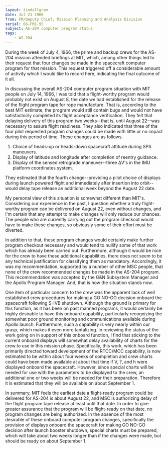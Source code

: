```yaml
---
layout: tindallgram
date: Jul 21 1966 
from: FM/Deputy Chief, Mission Planning and Analysis Division
serial: 66-FM1-95
subject: AS-204 computer program status
tags:
    - AS-204
---
```

During the week of July 4, 1966, the prime and backup crews for the AS-204 
mission attended briefings at MIT, which, among other things led to
their request that four changes be made in the spacecraft computer program
for that mission. This request triggered off a considerable amount 
of activity which I would like to record here, indicating the final outcome
of it all.

In discussing the overall AS-204 computer program situation with MIT
people on July 14, 1966, I was told that a flight-worthy program would
probably not exist on August 8, the date we had established for the release
of the flight program tape for rope manufacture. That is, according to
the best MIT estimate, the program would still contain bugs and would not
have satisfactorily completed its flight acceptance verification. They
felt that delaying delivery of this program two weeks--that is, until 
August 22--was necessary to assure flight readiness. They also indicated
that three of the four pilot requested program changes could be made with
little or no impact during this period of time. These changes are as follows.

1. Choice of heads-up or heads-down spacecraft attitude during SPS maneuvers.
2. Display of latitude and longitude after completion of reentry guidance.
3. Display of the sensed retrograde maneuver--three ΔV's in the IMU platform coordinates system.

They estimated that the fourth change--providing a pilot choice of displays
during launch powered flight and immediately after insertion into
orbit--would delay tape release an additional week beyond the August 22
date.

My personal view of this situation is somewhat different than MIT's.
Considering our experience in the past, I question whether a truly flight-worthy
program can be delivered on August 22, even without changes, and
I'm certain that any attempt to make changes will only reduce our chances.
The people who are currently carrying out the program checkout would have
to make these changes, so obviously some of their effort must be diverted.

In addition to that, these program changes would certainly make further
program checkout necessary and would tend to nullify some of that work
which has already been carried out. Furthermore, although it would be
nice for the crew to have these additional capabilities, there does not
seem to be any technical justification for classifying them as mandatory.
Accordingly, it was my recommendation, supported by a number of other MSC
people, that none of the crew recommended changes be made in the AS-204
program. This recommendation was accepted by the G&N Subsystem Manager
and the Apollo Program Manager. And, that is how the situation stands 
now.

One item of particular concern to the crew was the apparent lack of well
established crew procedures for making a GO NO-GO decision onboard the
spacecraft following S-IVB shutdown. Although the ground is primary for
this function, as it has been on past manned programs, it would certainly
be highly desirable to have this onboard capability, particularly recognizing
the somewhat poor ground monitoring and communications available
during Apollo launch. Furthermore, such a capability is very nearly
within our grasp, which makes it even more tantalizing. In reviewing
the status of the work going on in support of this onboard function, I
find that sticking to the current onboard displays will somewhat delay
availability of charts for the crew to use in this mission phase. Specifically,
this work, which has been primarily directed toward development 
of the RTCC/MCC capability, is now estimated to be within about four
weeks of completion and crew charts could have been made available at
about that time if V, ?, and h were displayed onboard the spacecraft.
However, since special charts will be needed for use with the parameters
to be displayed to the crew, an additional one or two weeks will be needed
for their preparation. Therefore it is estimated that they will be available
on about September 1.

In summary, MIT feels the earliest date a flight-ready program could be
delivered for AS-204 is about August 22, and MSC is authorizing delay of
the flight program tape release at least until that date. In order to
give greater assurance that the program will be flight-ready on that date,
no program changes are being authorized. In the absence of the most desirable
of these onboard computer program changes, specifically the provision
of displays onboard the spacecraft for making GO NO-GO decision
after launch booster shutdown, special charts must be prepared, which
will take about two weeks longer than if the changes were made, but should
be ready on about September 1.







